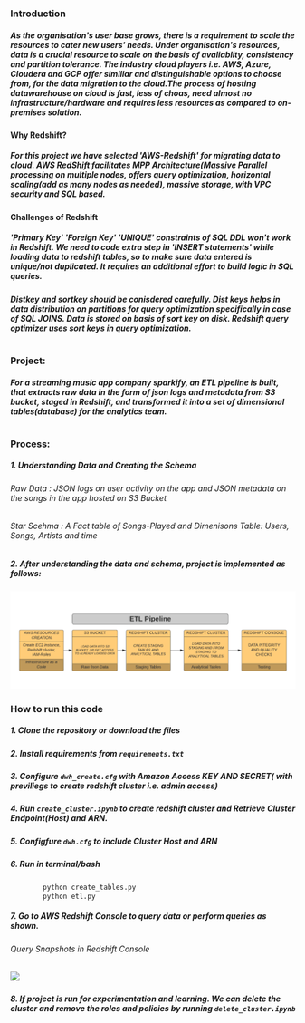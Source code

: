 ### Introduction
##### As the organisation's user base grows, there is a requirement to scale the resources to cater new users' needs. Under organisation's resources, data is a crucial resource to scale on the basis of avaliablity, consistency and partition tolerance. The industry cloud players i.e. AWS, Azure, Cloudera and GCP offer similiar and distinguishable options to choose from, for the data migration to the cloud.The process of hosting datawarehouse on cloud is fast, less of choas, need almost no infrastructure/hardware and requires less resources as compared to on-premises solution.

#### Why Redshift?
##### For this project we have selected 'AWS-Redshift' for migrating data to cloud. AWS RedShift facilitates MPP Architecture(Massive Parallel processing on multiple nodes, offers query optimization, horizontal scaling(add as many nodes as needed), massive storage, with VPC security and SQL based.

#### Challenges of Redshift
##### 'Primary Key' 'Foreign Key' 'UNIQUE' constraints of SQL DDL won't work in Redshift. We need to code extra step in 'INSERT statements' while loading data to redshift tables, so to make sure data entered is unique/not duplicated. It requires an additional effort to build logic in SQL queries.
#####  Distkey and sortkey should be conisdered carefully. Dist keys helps in data distribution on partitions for query optimization specifically in case of SQL JOINS. Data is stored on basis of sort key on disk. Redshift query optimizer uses sort keys in query optimization.
#
### Project:
##### For a streaming music app company sparkify, an ETL pipeline is built, that extracts raw data in the form of json logs and metadata from S3 bucket, staged in Redshift, and transformed it into a set of dimensional tables(database) for the analytics team.
#
### Process:
##### 1. Understanding Data and Creating the Schema 
######     Raw Data : JSON logs on user activity on the app and JSON metadata on the songs in the app hosted on S3 Bucket
######     Star Scehma : A Fact table of Songs-Played and Dimenisons Table: Users, Songs, Artists and time

##### 2. After understanding the data and schema, project is implemented as follows:
 ![](https://github.com/RammySekham/Creating-CDW-AWS/blob/main/images/Project_Flow.png)

### How to run this code
##### 1. Clone the repository or download the files
##### 2. Install requirements from `requirements.txt`
##### 3. Configure `dwh_create.cfg` with Amazon Access KEY AND SECRET( with previliegs to create redshift cluster i.e. admin access)
##### 4. Run `create_cluster.ipynb` to create redshift cluster and Retrieve Cluster Endpoint(Host) and ARN.
##### 5. Configfure `dwh.cfg` to include Cluster Host and ARN
##### 6. Run in terminal/bash
            python create_tables.py
            python etl.py
##### 7. Go to  AWS Redshift Console to query data or perform queries as shown. 
###### Query Snapshots in Redshift Console
![](https://github.com/RammySekham/ETL-Pipeline--AWS-Redshift/blob/main/images/Redshift1.PNG)
##### 8. If project is run for experimentation and learning. We can delete the cluster and remove the roles and policies by running `delete_cluster.ipynb`
